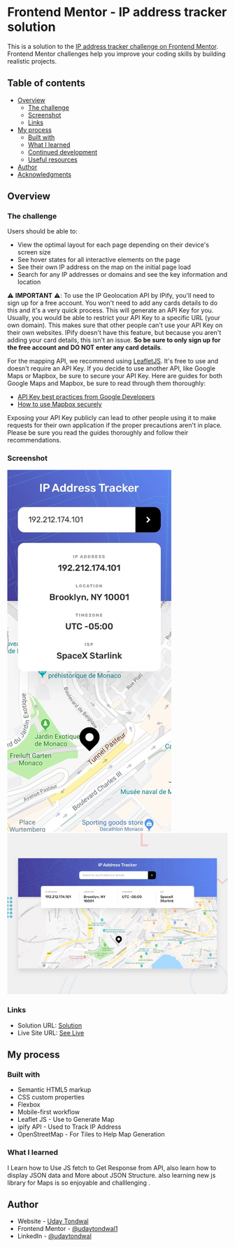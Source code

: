 # Frontend Mentor - IP address tracker solution

This is a solution to the [IP address tracker challenge on Frontend Mentor](https://www.frontendmentor.io/challenges/ip-address-tracker-I8-0yYAH0). Frontend Mentor challenges help you improve your coding skills by building realistic projects. 

## Table of contents

- [Overview](#overview)
  - [The challenge](#the-challenge)
  - [Screenshot](#screenshot)
  - [Links](#links)
- [My process](#my-process)
  - [Built with](#built-with)
  - [What I learned](#what-i-learned)
  - [Continued development](#continued-development)
  - [Useful resources](#useful-resources)
- [Author](#author)
- [Acknowledgments](#acknowledgments)


## Overview

### The challenge

Users should be able to:

- View the optimal layout for each page depending on their device's screen size
- See hover states for all interactive elements on the page
- See their own IP address on the map on the initial page load
- Search for any IP addresses or domains and see the key information and location

⚠️ **IMPORTANT** ⚠️: To use the IP Geolocation API by IPify, you'll need to sign up for a free account. You won't need to add any cards details to do this and it's a very quick process. This will generate an API Key for you. Usually, you would be able to restrict your API Key to a specific URL (your own domain). This makes sure that other people can't use your API Key on their own websites. IPify doesn't have this feature, but because you aren't adding your card details, this isn't an issue. **So be sure to only sign up for the free account and DO NOT enter any card details**.

For the mapping API, we recommend using [LeafletJS](https://leafletjs.com/). It's free to use and doesn't require an API Key. If you decide to use another API, like Google Maps or Mapbox, be sure to secure your API Key. Here are guides for both Google Maps and Mapbox, be sure to read through them thoroughly:

- [API Key best practices from Google Developers](https://developers.google.com/maps/api-key-best-practices)
- [How to use Mapbox securely](https://docs.mapbox.com/help/troubleshooting/how-to-use-mapbox-securely/)

Exposing your API Key publicly can lead to other people using it to make requests for their own application if the proper precautions aren't in place. Please be sure you read the guides thoroughly and follow their recommendations.

### Screenshot

![](./design/mobile-design.jpg)
![](./design/desktop-preview.jpg)


### Links

- Solution URL: [Solution](https://github.com/Udaytondwal1/ip-address-tracker)
- Live Site URL: [See Live](https://ip-address-tracker-one-sigma.vercel.app/)

## My process

### Built with

- Semantic HTML5 markup
- CSS custom properties
- Flexbox
- Mobile-first workflow
- Leaflet JS - Use to Generate Map
- ipify API - Used to Track IP Address
- OpenStreetMap - For Tiles to Help Map Generation


### What I learned
 I Learn how to Use JS fetch to Get Response from API, also learn how to display JSON data and More about JSON Structure. also learning new js library for Maps is so enjoyable and challlenging .
 
## Author

- Website - [Uday Tondwal](https://github.com/Udaytondwal1)
- Frontend Mentor - [@udaytondwal1](https://www.frontendmentor.io/profile/Udaytondwal1)
- LinkedIn - [@udaytondwal](https://www.linkedin.com/in/udaytondwal/)


